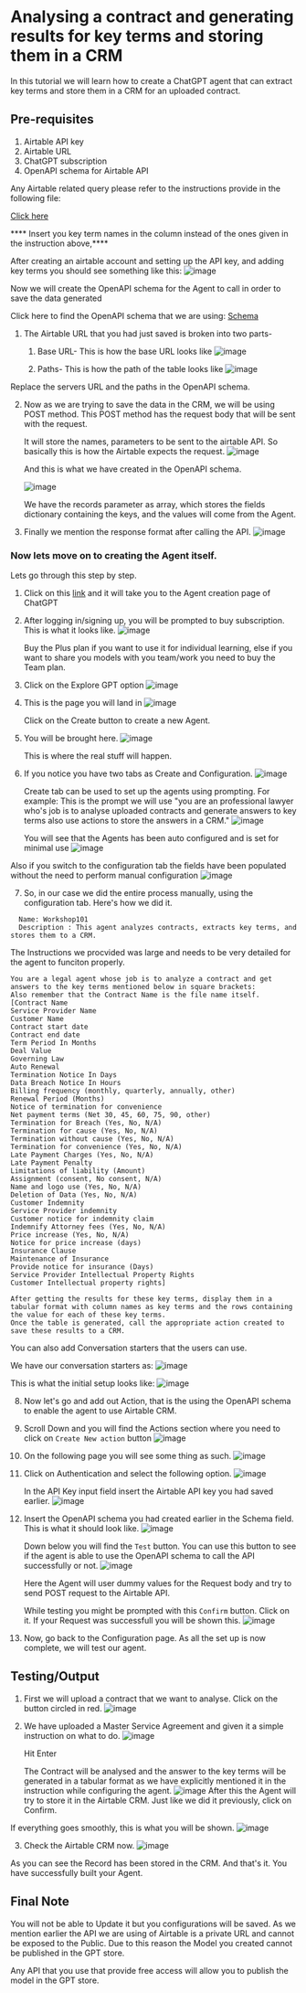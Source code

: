 # Analysing a contract and generating results for key terms and storing them in a CRM

In this tutorial we will learn how to create a ChatGPT agent that can extract key terms and store them in a CRM for an uploaded contract.

## Pre-requisites
1. Airtable API key
2. Airtable URL
3. ChatGPT subscription
4. OpenAPI schema for Airtable API

Any Airtable related query please refer to the instructions provide in the following file:

[Click here](../Lab2-solargen-with-function-calling/airtableapi.md)

**** Insert you key term names in the column instead of the ones given in the instruction above,****


After creating an airtable account and setting up the API key, and adding key terms you should see something like this:
![image](https://github.com/initmahesh/MLAI-community-labs/assets/72710483/85980200-3045-4c52-901f-6c03fcc05785)


Now we will create the OpenAPI schema for the Agent to call in order to save the data generated

Click here to find the OpenAPI schema that we are using: [Schema](Airtable_OpenAPI.yaml)

1. The Airtable URL that you had just saved is broken into two parts-
   1. Base URL- This is how the base URL looks like ![image](https://github.com/initmahesh/MLAI-community-labs/assets/72710483/9c1b0118-75ab-4489-85f7-57c58820c270)

   2. Paths- This is how the path of the table looks like ![image](https://github.com/initmahesh/MLAI-community-labs/assets/72710483/11c83431-8b26-42e1-a283-fc4efd86defa)

  Replace the servers URL and the paths in the OpenAPI schema.

2. Now as we are trying to save the data in the CRM, we will be using POST method. This POST method has the request body that will be sent with the request.

   It will store the names, parameters to be sent to the airtable API. So basically this is how the Airtable expects the request.
   ![image](https://github.com/initmahesh/MLAI-community-labs/assets/72710483/8f9dbcb9-4e1c-450b-b053-adf2430725e9)

   And this is what we have created in the OpenAPI schema.

   ![image](https://github.com/initmahesh/MLAI-community-labs/assets/72710483/a3f82e64-3f0e-4932-92ac-bf8c5aca9bfc)

   We have the records parameter as array, which stores the fields dictionary containing the keys, and the values will come from the Agent.

3. Finally we mention the response format after calling the API.
   ![image](https://github.com/initmahesh/MLAI-community-labs/assets/72710483/8f0e2131-6260-4dea-9410-158ae5c31beb)

### Now lets move on to creating the Agent itself.

Lets go through this step by step.

1. Click on this [link](https://chat.openai.com/g/g-POb5UhhJ6-autogpt-agent) and it will take you to the Agent creation page of ChatGPT
2. After logging in/signing up, you will be prompted to buy subscription. This is what it looks like.
   ![image](https://github.com/initmahesh/MLAI-community-labs/assets/72710483/aeaaac7a-6355-4b34-a856-b1154c2b3dd9)

   Buy the Plus plan if you want to use it for individual learning, else if you want to share you models with you team/work you need to buy the Team plan.
3. Click on the Explore GPT option
   ![image](https://github.com/initmahesh/MLAI-community-labs/assets/72710483/70e348c1-d34c-4240-acaa-dbf483d66315)
4. This is the page you will land in
   ![image](https://github.com/initmahesh/MLAI-community-labs/assets/72710483/2b18876e-dd6c-4919-98c6-810642ca5dec)

   Click on the Create button to create a new Agent.
5. You will be brought here.
   ![image](https://github.com/initmahesh/MLAI-community-labs/assets/72710483/9a3b9920-8d8d-4158-bdb8-60ac2b2fa99e)

   This is where the real stuff will happen.
6. If you notice you have two tabs as Create and Configuration.
   ![image](https://github.com/initmahesh/MLAI-community-labs/assets/72710483/730d1efb-83f2-4563-b989-1a81e52f2cab)

   Create tab can be used to set up the agents using prompting. For example: This is the prompt we will use "you are an professional lawyer who's job is to analyse uploaded contracts and generate answers to key terms also use actions to store the answers in a CRM."
   ![image](https://github.com/initmahesh/MLAI-community-labs/assets/72710483/a09ccdaa-afbf-4cd5-a2c5-7b433dc1f35c)

   You will see that the Agents has been auto configured and is set for minimal use
   ![image](https://github.com/initmahesh/MLAI-community-labs/assets/72710483/81853f3b-8370-4863-9b3c-f0bc5611c3b0)

  Also if you switch to the configuration tab the fields have been populated without the need to perform manual configuration
  ![image](https://github.com/initmahesh/MLAI-community-labs/assets/72710483/acb919a0-e6f9-468f-bb45-f915b586cc79)

7. So, in our case we did the entire process manually, using the configuration tab. Here's how we did it.
```
  Name: Workshop101
  Description : This agent analyzes contracts, extracts key terms, and stores them to a CRM.
  ```
  The Instructions we procvided was large and needs to be very detailed for the agent to funciton properly.
  ```
You are a legal agent whose job is to analyze a contract and get answers to the key terms mentioned below in square brackets:
Also remember that the Contract Name is the file name itself.
[Contract Name
Service Provider Name
Customer Name
Contract start date
Contract end date
Term Period In Months
Deal Value
Governing Law
Auto Renewal
Termination Notice In Days
Data Breach Notice In Hours
Billing frequency (monthly, quarterly, annually, other)
Renewal Period (Months)
Notice of termination for convenience
Net payment terms (Net 30, 45, 60, 75, 90, other) 
Termination for Breach (Yes, No, N/A)
Termination for cause (Yes, No, N/A)
Termination without cause (Yes, No, N/A)
Termination for convenience (Yes, No, N/A)
Late Payment Charges (Yes, No, N/A)
Late Payment Penalty
Limitations of liability (Amount)
Assignment (consent, No consent, N/A)
Name and logo use (Yes, No, N/A)
Deletion of Data (Yes, No, N/A)
Customer Indemnity
Service Provider indemnity
Customer notice for indemnity claim
Indemnify Attorney fees (Yes, No, N/A)
Price increase (Yes, No, N/A)
Notice for price increase (days)
Insurance Clause
Maintenance of Insurance
Provide notice for insurance (Days)
Service Provider Intellectual Property Rights
Customer Intellectual property rights]

After getting the results for these key terms, display them in a tabular format with column names as key terms and the rows containing the value for each of these key terms.
 Once the table is generated, call the appropriate action created to save these results to a CRM.
```
You can also add Conversation starters that the users can use.

We have our conversation starters as:
![image](https://github.com/initmahesh/MLAI-community-labs/assets/72710483/f88241f7-dcc0-44f3-af9b-7e6c691b3402)

This is what the initial setup looks like:
![image](https://github.com/initmahesh/MLAI-community-labs/assets/72710483/9a64cdc5-a06c-46d8-aff9-285a8f69c81d)


8. Now let's go and add out Action, that is the using the OpenAPI schema to enable the agent to use Airtable CRM.
9. Scroll Down and you will find the Actions section where you need to click on `Create New action` button
   ![image](https://github.com/initmahesh/MLAI-community-labs/assets/72710483/15adfde7-cb2a-45b5-aa19-dc2576ce583f)
10. On the following page you will see some thing as such.
    ![image](https://github.com/initmahesh/MLAI-community-labs/assets/72710483/1d6d810e-9573-45e6-9acf-f5aeab4db56f)
11. Click on Authentication and select the following option.
    ![image](https://github.com/initmahesh/MLAI-community-labs/assets/72710483/2c1504be-7975-4599-8115-4319cff05ccf)

    In the API Key input field insert the Airtable API key you had saved earlier.
    ![image](https://github.com/initmahesh/MLAI-community-labs/assets/72710483/0360c5e8-9f32-4fce-bc35-13369afc3d47)

12. Insert the OpenAPI schema you had created earlier in the Schema field. This is what it should look like.
    ![image](https://github.com/initmahesh/MLAI-community-labs/assets/72710483/516759a8-3788-4dc7-96bf-fc27cfe000a2)

    Down below you will find the `Test` button. You can use this button to see if the agent is able to use the OpenAPI schema to call the API successfully or not.
    ![image](https://github.com/initmahesh/MLAI-community-labs/assets/72710483/87fff992-28c5-4b8a-bfaf-910cc836d729)

    Here the Agent will user dummy values for the Request body and try to send POST request to the Airtable API.

    While testing you might be prompted with this `Confirm` button. Click on it. If your Request was successfull you will be shown this.
    ![image](https://github.com/initmahesh/MLAI-community-labs/assets/72710483/0bebf92c-2056-41e2-b1b0-49ee81f79522)

13. Now, go back to the Configuration page. As all the set up is now complete, we will test our agent.

## Testing/Output
1. First we will upload a contract that we want to analyse. Click on the button circled in red.
   ![image](https://github.com/initmahesh/MLAI-community-labs/assets/72710483/29388ac5-e8f0-4b77-87d7-d1ccc47ceecf)

2. We have uploaded a Master Service Agreement and given it a simple instruction on what to do.
   ![image](https://github.com/initmahesh/MLAI-community-labs/assets/72710483/4690259d-fdce-4cc8-9c68-3d393e9a5f3b)

   Hit Enter

   The Contract will be analysed and the answer to the key terms will be generated in a tabular format as we have explicitly mentioned it in the instruction while configuring the agent.
   ![image](https://github.com/initmahesh/MLAI-community-labs/assets/72710483/2f1b5f03-9ee0-4cbe-bbb4-7b634435f749)
After this the Agent will try to store it in the Airtable CRM. Just like we did it previously, click on Confirm.

If everything goes smoothly, this is what you will be shown.
![image](https://github.com/initmahesh/MLAI-community-labs/assets/72710483/7010f1c3-0bcf-46fb-9480-6320924877ea)

3. Check the Airtable CRM now.
   ![image](https://github.com/initmahesh/MLAI-community-labs/assets/72710483/06a8bfc6-921c-4726-b30a-225cd309bd9b)

As you can see the Record has been stored in the CRM. And that's it. You have successfully built your Agent.

## Final Note

You will not be able to Update it but you configurations will be saved. As we mention earlier the API we are using of Airtable is a private URL and cannot be exposed to the Public. Due to this reason the Model you created cannot be published in the GPT store.

Any API that you use that provide free access will allow you to publish the model in the GPT store.

